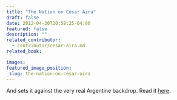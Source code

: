 ```yaml
---
title: "The Nation on César Aira"
draft: false
date: 2012-04-30T20:58:25-04:00
featured: false
description: ""
related_contributor:
  - contributor/cesar-aira.md
related_book:

images:
featured_image_position: 
_slug: the-nation-on-césar-aira
---
```


And sets it against the very real Argentine backdrop. Read it [here](http://www.thenation.com/article/167323/unmanageable-realities-cesar-aira).   

